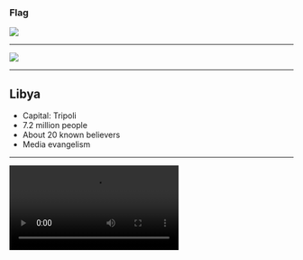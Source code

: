 ### Flag

![](https://upload.wikimedia.org/wikipedia/commons/0/05/Flag_of_Libya.svg)

---

![](https://upload.wikimedia.org/wikipedia/commons/a/a9/Libya_%28Libya_centered%3B_orthographic_projection%29.svg)

---

## Libya

-   Capital: Tripoli
-   7.2 million people
-   About 20 known believers
-   Media evangelism

---

![](https://f000.backblazeb2.com/file/ccw-prayer/libya.mp4)

